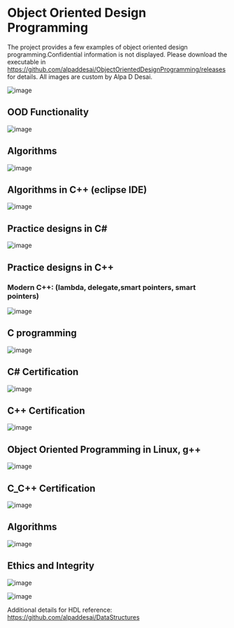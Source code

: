 # Object Oriented Design Programming

The project provides a few examples of object oriented design programming.Confidential information is not displayed. 
Please download the executable in https://github.com/alpaddesai/ObjectOrientedDesignProgramming/releases for details. 
All images are custom by Alpa D Desai.

![image](ImageAlgorithms.png)

## OOD Functionality
![image](OOPCSharp.png)

## Algorithms 
![image](AlgorithmsImage.png)

## Algorithms in C++ (eclipse IDE)
![image](AlgorithmsC++.png)

## Practice designs in C#
![image](PracticeImage.png)

## Practice designs in C++
### Modern C++: (lambda, delegate,smart pointers, smart pointers)
![image](algorithms.png)

## C programming
![image](Cprogramming.png)

## C# Certification
![image](CSharpCertificate.jpg)

## C++ Certification
![image](C++_Certification.png)

## Object Oriented Programming in Linux, g++
![image](LinuxG++.jpg)

## C_C++ Certification
![image](C_Cplusplus.jpg)

## Algorithms 
![image](SimulationsPerformanceMetrics.jpg)

## Ethics and Integrity
![image](EthicsandExcellence.png)

![image](USCopyrightCertificate.png)

 Additional details for HDL reference: https://github.com/alpaddesai/DataStructures
